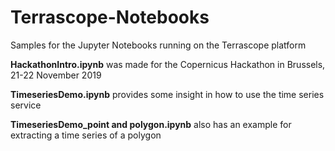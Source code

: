 # Terrascope-Notebooks
Samples for the Jupyter Notebooks running on the Terrascope platform

<b>HackathonIntro.ipynb</b> was made for the Copernicus Hackathon in Brussels, 21-22 November 2019

<b>TimeseriesDemo.ipynb</b> provides some insight in how to use the time series service

<b>TimeseriesDemo_point and polygon.ipynb</b> also has an example for extracting a time series of a polygon
